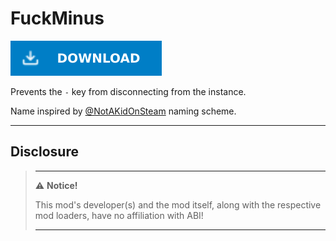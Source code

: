 # FuckMinus

[![Download Latest FuckMinus.dll](../.Resources/DownloadButtonEnabled.svg "Download Latest FuckMinus.dll")](https://github.com/kafeijao/Kafe_CVR_Mods/releases/latest/download/FuckMinus.dll)

Prevents the `-` key from disconnecting from the instance.

Name inspired by [@NotAKidOnSteam](https://github.com/NotAKidOnSteam) naming scheme.

---

## Disclosure

> ---
> ⚠️ **Notice!**
>
> This mod's developer(s) and the mod itself, along with the respective mod loaders, have no affiliation with ABI!
>
> ---
